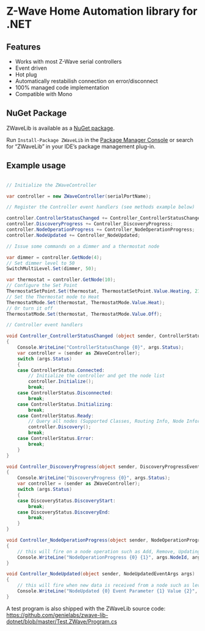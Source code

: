 ﻿# Z-Wave Home Automation library for .NET

## Features

- Works with most Z-Wave serial controllers
- Event driven
- Hot plug
- Automatically restabilish connection on error/disconnect
- 100% managed code implementation
- Compatible with Mono

## NuGet Package

ZWaveLib  is available as a [NuGet package](https://www.nuget.org/packages/ZWaveLib).

Run `Install-Package ZWaveLib` in the [Package Manager Console](http://docs.nuget.org/docs/start-here/using-the-package-manager-console) or search for “ZWaveLib” in your IDE’s package management plug-in.

## Example usage
```csharp

// Initialize the ZWaveController

var controller = new ZWaveController(serialPortName);

// Register the Controller event handlers (see methods example below)

controller.ControllerStatusChanged += Controller_ControllerStatusChanged;;
controller.DiscoveryProgress += Controller_DiscoveryProgress;
controller.NodeOperationProgress += Controller_NodeOperationProgress;
controller.NodeUpdated += Controller_NodeUpdated;

// Issue some commands on a dimmer and a thermostat node

var dimmer = controller.GetNode(4);
// Set dimmer level to 50
SwitchMultiLevel.Set(dimmer, 50);

var thermostat = controller.GetNode(10);
// Configure the Set Point
ThermostatSetPoint.Set(thermostat, ThermostatSetPoint.Value.Heating, 21);
// Set the Thermostat mode to Heat
ThermostatMode.Set(thermostat, ThermostatMode.Value.Heat);
// Or turn it off
ThermostatMode.Set(thermostat, ThermostatMode.Value.Off);

// Controller event handlers

void Controller_ControllerStatusChanged (object sender, ControllerStatusEventArgs args)
{
    Console.WriteLine("ControllerStatusChange {0}", args.Status);
    var controller = (sender as ZWaveController);
    switch (args.Status)
    {
    case ControllerStatus.Connected:
        // Initialize the controller and get the node list
        controller.Initialize();
        break;
    case ControllerStatus.Disconnected:
        break;
    case ControllerStatus.Initializing:
        break;
    case ControllerStatus.Ready:
        // Query all nodes (Supported Classes, Routing Info, Node Information Frame, Manufacturer Specific)
        controller.Discovery();
        break;
    case ControllerStatus.Error:
        break;
    }
}

void Controller_DiscoveryProgress(object sender, DiscoveryProgressEventArgs args)
{
    Console.WriteLine("DiscoveryProgress {0}", args.Status);
    var controller = (sender as ZWaveController);
    switch (args.Status)
    {
    case DiscoveryStatus.DiscoveryStart:
        break;
    case DiscoveryStatus.DiscoveryEnd:
        break;
    }
}

void Controller_NodeOperationProgress(object sender, NodeOperationProgressEventArgs args)
{
    // this will fire on a node operation such as Add, Remove, Updating Routing, etc..
    Console.WriteLine("NodeOperationProgress {0} {1}", args.NodeId, args.Status);
}

void Controller_NodeUpdated(object sender, NodeUpdatedEventArgs args)
{
    // this will fire when new data is received from a node such as level, temperature, humidity, etc...
    Console.WriteLine("NodeUpdated {0} Event Parameter {1} Value {2}", args.NodeId, args.Event.Parameter, args.Event.Value);
}

```

A test program is also shipped with the ZWaveLib source code:
https://github.com/genielabs/zwave-lib-dotnet/blob/master/Test.ZWave/Program.cs

